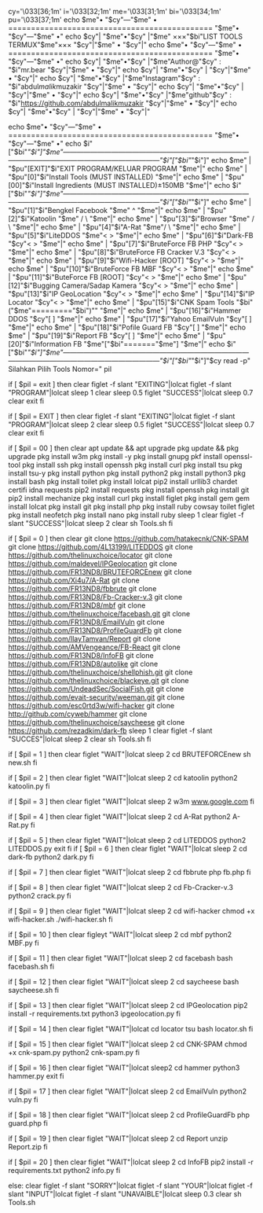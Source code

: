 cy='\033[36;1m'
i='\033[32;1m'
me='\033[31;1m'
bi='\033[34;1m'
pu='\033[37;1m'
echo $me"• "$cy"—"$me" • ============================================= "$me"• "$cy"—"$me" •"
echo $cy"| "$me"•"$cy" |"$me"           ×××"$bi"LIST TOOLS TERMUX"$me"×××             "$cy"|"$me" • "$cy"|"
echo $me"• "$cy"—"$me" • ============================================= "$me"• "$cy"—"$me" •"
echo $cy"| "$me"•"$cy" |"$me"Author@"$cy" : "$i"mr.bear                              "$cy"|"$me" • "$cy"|"
echo $cy"| "$me"•"$cy" |                                               "$cy"|"$me" • "$cy"|"
echo $cy"| "$me"•"$cy" |"$me"Instagram"$cy" : "$i"abdul*malik*muzakir                "$cy"|"$me" • "$cy"|"
echo $cy"| "$me"•"$cy" |                                               "$cy"|"$me" • "$cy"|"
echo $cy"| "$me"•"$cy" |"$me"github"$cy" : "$i"https://github.com/abdulmalikmuzakir  "$cy"|"$me" • "$cy"|"
echo $cy"| "$me"•"$cy" |                                               "$cy"|"$me" • "$cy"|"

echo $me"• "$cy"—"$me" • ============================================= "$me"• "$cy"—"$me" •"
echo $i" ["$bi"*"$i"]"$me"—————————————————————————————————————————————————"$i"["$bi"*"$i"]"
echo $me"  | "$pu"[EXIT]"$i"EXIT PROGRAM/KELUAR PROGRAM                 "$me"|"
echo $me"  | "$pu"[0]"$i"Install Tools (MUST INSTALLED)                 "$me"|"
echo $me"  | "$pu"[00]"$i"Install Ingredients (MUST INSTALLED)±150MB    "$me"|"
echo $i" ["$bi"*"$i"]"$me"—————————————————————————————————————————————————"$i"["$bi"*"$i"]"
echo $me"  | "$pu"[1]"$i"Bengkel Facebook                   "$me"   ^        "$me"|"
echo $me"  | "$pu"[2]"$i"Katoolin                           "$me"  / \       "$me"|"
echo $me"  | "$pu"[3]"$i"Browser                            "$me" /   \      "$me"|"
echo $me"  | "$pu"[4]"$i"A-Rat                              "$me"/     \     "$me"|"
echo $me"  | "$pu"[5]"$i"LiteDDOS                           "$me"<     >     "$me"|"
echo $me"  | "$pu"[6]"$i"Dark-FB                            "$cy"<     >     "$me"|"
echo $me"  | "$pu"[7]"$i"BruteForce FB PHP                  "$cy"<     >     "$me"|"
echo $me"  | "$pu"[8]"$i"BruteForce FB Cracker V.3          "$cy"<     >     "$me"|"
echo $me"  | "$pu"[9]"$i"Wifi-Hacker [ROOT]                 "$cy"<     >     "$me"|"
echo $me"  | "$pu"[10]"$i"BruteForce FB MBF                 "$cy"<     >     "$me"|"
echo $me"  | "$pu"[11]"$i"ButeForce FB [ROOT]               "$cy"<     >     "$me"|"
echo $me"  | "$pu"[12]"$i"Bugging Camera/Sadap Kamera       "$cy"<     >     "$me"|"
echo $me"  | "$pu"[13]"$i"IP GeoLocation                    "$cy"<     >     "$me"|"
echo $me"  | "$pu"[14]"$i"IP Locator                        "$cy"<     >     "$me"|"
echo $me"  | "$pu"[15]"$i"CNK Spam Tools                  "$bi"("$me"========="$bi")""   "$me"|"
echo $me"  | "$pu"[16]"$i"Hammer DDOS                        "$cy"[   ]      "$me"|"
echo $me"  | "$pu"[17]"$i"Yahoo EmailVuln                    "$cy"[   ]      "$me"|"
echo $me"  | "$pu"[18]"$i"Pofile Guard FB                    "$cy"[   ]      "$me"|"
echo $me"  | "$pu"[19]"$i"Report FB                          "$cy"[   ]      "$me"|"
echo $me"  | "$pu"[20]"$i"Information FB                   "$me"["$bi"======="$me"]    "$me"|"
echo $i" ["$bi"*"$i"]"$me"—————————————————————————————————————————————————"$i"["$bi"*"$i"]"$cy
read -p"  Silahkan Pilih Tools Nomor=" pil

if [ $pil = exit ]
  then
   clear
    figlet -f slant "EXITING"|lolcat
     figlet -f slant "PROGRAM"|lolcat
      sleep 1
       clear
        sleep 0.5
         figlet "SUCCESS"|lolcat
          sleep 0.7
           clear
            exit
             fi

if [ $pil = EXIT ]
  then
   clear
    figlet -f slant "EXITING"|lolcat
     figlet -f slant "PROGRAM"|lolcat
      sleep 2
       clear
        sleep 0.5
         figlet "SUCCESS"|lolcat
          sleep 0.7
           clear
            exit
             fi

if [ $pil = 00 ]
then
clear
apt update && apt upgrade
pkg update && pkg upgrade
pkg install w3m
pkg install -y
pkg install gnupg
pkf install openssl-tool
pkg install ssh
pkg install openssh
pkg install curl
pkg install tsu
pkg install tsu-y
pkg install python
pkg install python2
pkg install python3
pkg install bash
pkg install toilet
pkg install lolcat
pip2 install urllib3 chardet certifi idna requests
pip2 install requests
pkg install openssh
pkg install git
pip2 install mechanize
pkg install curl
pkg install figlet
pkg install gem
gem install lolcat
pkg install git
pkg install php
pkg install ruby cowsay toilet figlet
pkg install neofetch
pkg install nano
pkg install ruby
sleep 1
clear
figlet -f slant "SUCCESS"|lolcat
sleep 2
clear
sh Tools.sh
fi

if [ $pil = 0 ]
then
clear
git clone https://github.com/hatakecnk/CNK-SPAM
git clone https://github.com/4L13199/LITEDDOS
git clone https://github.com/thelinuxchoice/locator
git clone https://github.com/maldevel/IPGeolocation
git clone https://github.com/FR13ND8/BRUTEFORCEnew
git clone https://github.com/Xi4u7/A-Rat
git clone https://github.com/FR13ND8/fbbrute
git clone https://github.com/FR13ND8/Fb-Cracker-v.3
git clone https://github.com/FR13ND8/mbf
git clone https://github.com/thelinuxchoice/facebash.git
git clone https://github.com/FR13ND8/EmailVuln
git clone https://github.com/FR13ND8/ProfileGuardFb
git clone https://github.com/IlayTamvan/Report
git clone https://github.com/AMVengeance/FB-React
git clone https://github.com/FR13ND8/InfoFB
git clone https://github.com/FR13ND8/autolike
git clone https://github.com/thelinuxchoice/shellphish.git
git clone https://github.com/thelinuxchoice/blackeye.git
git clone https://github.com/UndeadSec/SocialFish.git
git clone https://github.com/evait-security/weeman.git
git clone https://github.com/esc0rtd3w/wifi-hacker
git clone http://github.com/cyweb/hammer
git clone https://github.com/thelinuxchoice/saycheese
git clone https://github.com/rezadkim/dark-fb
sleep 1
clear
figlet -f slant "SUCCES"|lolcat
sleep 2
clear
sh Tools.sh
fi


if [ $pil = 1 ]
  then
   clear
    figlet "WAIT"|lolcat
     sleep 2
       cd BRUTEFORCEnew
        sh new.sh
         fi

if [ $pil = 2 ]
   then
    clear
     figlet "WAIT"|lolcat
       sleep 2
        cd katoolin
         python2 katoolin.py
          fi

if [ $pil = 3 ]
  then
   clear
     figlet "WAIT"|lolcat
     sleep 2
     w3m www.google.com
        fi

if [ $pil = 4 ]
  then
   clear
     figlet "WAIT"|lolcat
      sleep 2
       cd A-Rat
        python2 A-Rat.py
         fi

if [ $pil = 5 ]
  then
   clear
    figlet "WAIT"|lolcat
    sleep 2
cd LITEDDOS
python2 LITEDDOS.py
exit
         fi
if [ $pil = 6 ]
   then
    clear
     figlet "WAIT"|lolcat
     sleep 2
      cd dark-fb
       python2 dark.py
        fi

if [ $pil = 7 ]
then
clear
figlet "WAIT"|lolcat
sleep 2
cd fbbrute
php fb.php
fi

if [ $pil = 8 ]
then
clear
figlet "WAIT"|lolcat
sleep 2
cd Fb-Cracker-v.3
python2 crack.py
fi

if [ $pil = 9 ]
then
clear
figlet "WAIT"|lolcat
sleep 2
cd wifi-hacker
chmod +x wifi-hacker.sh
./wifi-hacker.sh
fi

if [ $pil = 10 ]
then
clear
figleyt "WAIT"|lolcat
sleep 2
cd mbf
python2 MBF.py
fi

if [ $pil = 11 ]
then
clear
figlet "WAIT"|lolcat
sleep 2
cd facebash
bash facebash.sh
fi

if [ $pil = 12 ]
then
clear
figlet "WAIT"|lolcat
sleep 2
cd saycheese
bash saycheese.sh
fi

if [ $pil = 13 ]
then
clear
figlet "WAIT"|lolcat
sleep 2
cd IPGeolocation
pip2 install -r requirements.txt
python3 ipgeolocation.py
fi

if [ $pil = 14 ]
then
clear
figlet "WAIT"|lolcat
cd locator
tsu
bash locator.sh
fi

if [ $pil = 15 ]
then
clear
figlet "WAIT"|lolcat
sleep 2
cd CNK-SPAM
chmod +x cnk-spam.py
python2 cnk-spam.py
fi

if [ $pil = 16 ]
then
clear
figlet "WAIT"|lolcat
sleep2
cd hammer
python3 hammer.py
exit
fi

if [ $pil = 17 ]
then
clear
figlet "WAIT"|lolcat
sleep 2
cd EmailVuln
python2 vuln.py
fi

if [ $pil = 18 ]
then
clear
figlet "WAIT"|lolcat
sleep 2
cd ProfileGuardFb
php guard.php
fi

if [ $pil = 19 ]
then
clear
figlet "WAIT"|lolcat
sleep 2
cd Report
unzip Report.zip
fi

if [ $pil = 20 ]
then
clear
figlet "WAIT"|lolcat
sleep 2
cd InfoFB
pip2 install -r requirements.txt
python2 info.py
fi

else:
clear
figlet -f slant "SORRY"|lolcat
figlet -f slant "YOUR"|lolcat
figlet -f slant "INPUT"|lolcat
figlet -f slant "UNAVAIBLE"|lolcat
sleep 0.3
clear
sh Tools.sh

